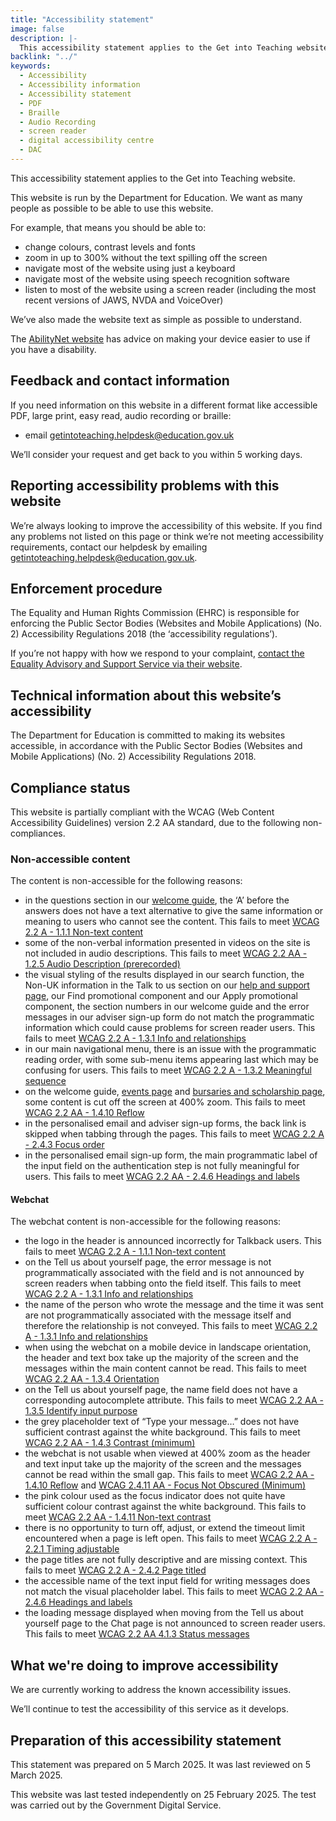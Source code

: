 ```yaml
---
title: "Accessibility statement"
image: false
description: |-
  This accessibility statement applies to the Get into Teaching website, which is run by the Department for Education.
backlink: "../"
keywords:
  - Accessibility
  - Accessibility information
  - Accessibility statement
  - PDF
  - Braille
  - Audio Recording
  - screen reader
  - digital accessibility centre
  - DAC
---
```


This accessibility statement applies to the Get into Teaching website.

This website is run by the Department for Education. We want as many people as possible to be able to use this website.

For example, that means you should be able to:

* change colours, contrast levels and fonts
* zoom in up to 300% without the text spilling off the screen
* navigate most of the website using just a keyboard
* navigate most of the website using speech recognition software
* listen to most of the website using a screen reader (including the most recent versions of JAWS, NVDA and VoiceOver)

We’ve also made the website text as simple as possible to understand.

The [AbilityNet website](https://mcmw.abilitynet.org.uk/) has advice on making your device easier to use if you have a disability.

## Feedback and contact information

If you need information on this website in a different format like accessible PDF, large print, easy read, audio recording or braille:

* email [getintoteaching.helpdesk@education.gov.uk](mailto:getintoteaching.helpdesk@education.gov.uk)

We’ll consider your request and get back to you within 5 working days.

## Reporting accessibility problems with this website

We’re always looking to improve the accessibility of this website. If you find any problems not listed on this page or think we’re not meeting accessibility requirements, contact our helpdesk by emailing [getintoteaching.helpdesk@education.gov.uk](mailto:getintoteaching.helpdesk@education.gov.uk).

## Enforcement procedure

The Equality and Human Rights Commission (EHRC) is responsible for enforcing the Public Sector Bodies (Websites and Mobile Applications) (No. 2) Accessibility Regulations 2018 (the ‘accessibility regulations’).

If you’re not happy with how we respond to your complaint, [contact the Equality Advisory and Support Service via their website](https://www.equalityadvisoryservice.com/).

## Technical information about this website’s accessibility

The Department for Education is committed to making its websites accessible, in accordance with the Public Sector Bodies (Websites and Mobile Applications) (No. 2) Accessibility Regulations 2018.

## Compliance status

This website is partially compliant with the WCAG (Web Content Accessibility Guidelines) version 2.2 AA standard, due to the following non-compliances.

### Non-accessible content

The content is non-accessible for the following reasons:

* in the questions section in our [welcome guide](/welcome), the ‘A’ before the answers does not have a text alternative to give the same information or meaning to users who cannot see the content. This fails to meet [WCAG 2.2 A - 1.1.1 Non-text content](https://www.w3.org/WAI/WCAG22/Understanding/non-text-content)
* some of the non-verbal information presented in videos on the site is not included in audio descriptions. This fails to meet [WCAG 2.2 AA - 1.2.5 Audio Description (prerecorded)](https://www.w3.org/WAI/WCAG22/Understanding/audio-description-prerecorded)
* the visual styling of the results displayed in our search function, the Non-UK information in the Talk to us section on our [help and support page](/help-and-support), our Find promotional component and our Apply promotional component, the section numbers in our welcome guide and the error messages in our adviser sign-up form do not match the programmatic information which could cause problems for screen reader users. This fails to meet [WCAG 2.2 A - 1.3.1 Info and relationships](https://www.w3.org/WAI/WCAG22/Understanding/info-and-relationships)
* in our main navigational menu, there is an issue with the programmatic reading order, with some sub-menu items appearing last which may be confusing for users. This fails to meet [WCAG 2.2 A - 1.3.2 Meaningful sequence](https://www.w3.org/WAI/WCAG22/Understanding/meaningful-sequence)
* on the welcome guide, [events page](/events) and [bursaries and scholarship page](/funding-and-support/scholarships-and-bursaries), some content is cut off the screen at 400% zoom. This fails to meet [WCAG 2.2 AA - 1.4.10 Reflow](https://www.w3.org/WAI/WCAG22/Understanding/reflow)
* in the personalised email and adviser sign-up forms, the back link is skipped when tabbing through the pages. This fails to meet [WCAG 2.2 A - 2.4.3 Focus order](https://www.w3.org/WAI/WCAG22/Understanding/focus-order)
* in the personalised email sign-up form, the main programmatic label of the input field on the authentication step is not fully meaningful for users. This fails to meet [WCAG 2.2 AA - 2.4.6 Headings and labels](https://www.w3.org/WAI/WCAG22/Understanding/headings-and-labels)

#### Webchat

The webchat content is non-accessible for the following reasons:

* the logo in the header is announced incorrectly for Talkback users. This fails to meet [WCAG 2.2 A - 1.1.1 Non-text content](https://www.w3.org/WAI/WCAG22/Understanding/non-text-content)
* on the Tell us about yourself page, the error message is not programmatically associated with the field and is not announced by screen readers when tabbing onto the field itself. This fails to meet [WCAG 2.2 A - 1.3.1 Info and relationships](https://www.w3.org/WAI/WCAG22/Understanding/info-and-relationships)
* the name of the person who wrote the message and the time it was sent are not programmatically associated with the message itself and therefore the relationship is not conveyed. This fails to meet [WCAG 2.2 A - 1.3.1 Info and relationships](https://www.w3.org/WAI/WCAG22/Understanding/info-and-relationships)
* when using the webchat on a mobile device in landscape orientation, the header and text box take up the majority of the screen and the messages within the main content cannot be read. This fails to meet [WCAG 2.2 AA - 1.3.4 Orientation](https://www.w3.org/WAI/WCAG22/Understanding/orientation)
* on the Tell us about yourself page, the name field does not have a corresponding autocomplete attribute. This fails to meet [WCAG 2.2 AA - 1.3.5 Identify input purpose](https://www.w3.org/WAI/WCAG22/Understanding/identify-input-purpose)
* the grey placeholder text of “Type your message…” does not have sufficient contrast against the white background. This fails to meet [WCAG 2.2 AA - 1.4.3 Contrast (minimum)](https://www.w3.org/WAI/WCAG22/Understanding/contrast-minimum)
* the webchat is not usable when viewed at 400% zoom as the header and text input take up the majority of the screen and the messages cannot be read within the small gap. This fails to meet [WCAG 2.2 AA - 1.4.10 Reflow](https://www.w3.org/WAI/WCAG22/Understanding/reflow) and [WCAG 2.4.11 AA - Focus Not Obscured (Minimum)](https://www.w3.org/WAI/WCAG22/Understanding/focus-not-obscured-minimum)
* the pink colour used as the focus indicator does not quite have sufficient colour contrast against the white background. This fails to meet [WCAG 2.2 AA - 1.4.11 Non-text contrast](https://www.w3.org/WAI/WCAG22/Understanding/non-text-contrast)
* there is no opportunity to turn off, adjust, or extend the timeout limit encountered when a page is left open. This fails to meet [WCAG 2.2 A - 2.2.1 Timing adjustable](https://www.w3.org/WAI/WCAG22/Understanding/timing-adjustable)
* the page titles are not fully descriptive and are missing context. This fails to meet [WCAG 2.2 A - 2.4.2 Page titled](https://www.w3.org/WAI/WCAG22/Understanding/page-titled)
* the accessible name of the text input field for writing messages does not match the visual placeholder label. This fails to meet [WCAG 2.2 AA - 2.4.6 Headings and labels](https://www.w3.org/WAI/WCAG22/Understanding/headings-and-labels)
* the loading message displayed when moving from the Tell us about yourself page to the Chat page is not announced to screen reader users. This fails to meet [WCAG 2.2 AA 4.1.3 Status messages](https://www.w3.org/WAI/WCAG22/Understanding/status-messages)

## What we're doing to improve accessibility

We are currently working to address the known accessibility issues.

We’ll continue to test the accessibility of this service as it develops.

## Preparation of this accessibility statement

This statement was prepared on 5 March 2025. It was last reviewed on 5 March 2025.

This website was last tested independently on 25 February 2025. The test was carried out by the Government Digital Service.
